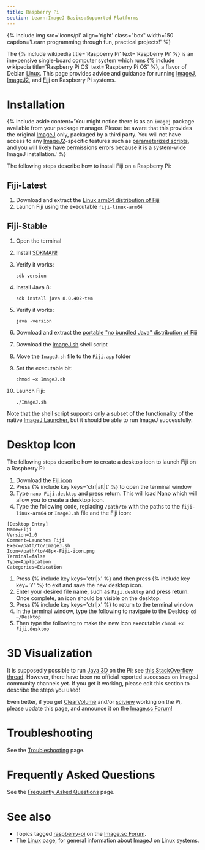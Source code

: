 ```yaml
---
title: Raspberry Pi
section: Learn:ImageJ Basics:Supported Platforms
---
```


{% include img src='icons/pi' align='right' class="box" width=150 caption='Learn programming through fun, practical projects!' %}

The {% include wikipedia title='Raspberry Pi' text='Raspberry Pi' %} is an inexpensive single-board computer system which runs {% include wikipedia title='Raspberry Pi OS' text='Raspberry Pi OS' %}, a flavor of Debian [Linux](/platforms/linux). This page provides advice and guidance for running [ImageJ](/software/imagej), [ImageJ2](/software/imagej2), and [Fiji](/software/fiji) on Raspberry Pi systems.

# Installation

{% include aside content='You might notice there is as an `imagej` package available from your package manager. Please be aware that this provides the original [ImageJ](/software/imagej) only, packaged by a third party. You will not have access to any [ImageJ2](/software/imagej2)-specific features such as [parameterized scripts](/scripting/parameters), and you will likely have permissions errors because it is a system-wide ImageJ installation.' %}

The following steps describe how to install Fiji on a Raspberry Pi:

## Fiji-Latest

1. Download and extract the [Linux arm64 distribution of Fiji](https://downloads.imagej.net/fiji/latest/fiji-latest-linux-arm64-jdk.zip)
2. Launch Fiji using the executable `fiji-linux-arm64`

## Fiji-Stable

1.  Open the terminal
2.  Install [SDKMAN!](https://sdkman.io/)
3.  Verify it works:

        sdk version
4.  Install Java 8:

        sdk install java 8.0.402-tem
5.  Verify it works:

        java -version
    
7.  Download and extract the [portable "no bundled Java" distribution of Fiji](https://downloads.imagej.net/fiji/stable/fiji-stable-portable-nojava.zip)
8.  Download the [ImageJ.sh](https://github.com/imagej/imagej2/blob/-/bin/ImageJ.sh) shell script
9.  Move the `ImageJ.sh` file to the `Fiji.app` folder
10.  Set the executable bit:

         chmod +x ImageJ.sh
11.  Launch Fiji:

         ./ImageJ.sh

Note that the shell script supports only a subset of the functionality of the native [ImageJ Launcher](/learn/launcher), but it should be able to run ImageJ successfully.

# Desktop Icon

The following steps describe how to create a desktop icon to launch Fiji on a Raspberry Pi:

1.  Download the [Fiji icon](/media/icons/fiji.png)
2.  Press {% include key keys='ctrl|alt|t' %} to open the terminal window
3.  Type `nano Fiji.desktop` and press return. This will load Nano which will allow you to create a desktop icon.
4.  Type the following code, replacing `/path/to` with the paths to the `fiji-linux-arm64` or `ImageJ.sh` file and the Fiji icon:

<!-- -->

    [Desktop Entry]
    Name=Fiji
    Version=1.0
    Comment=Launches Fiji
    Exec=/path/to/ImageJ.sh
    Icon=/path/to/48px-Fiji-icon.png
    Terminal=false
    Type=Application
    Categories=Education

1.  Press {% include key keys='ctrl|x' %} and then press {% include key key='Y' %} to exit and save the new desktop icon.
2.  Enter your desired file name, such as `Fiji.desktop` and press return. Once complete, an icon should be visible on the desktop.
3.  Press {% include key keys='ctrl|x' %} to return to the terminal window
4.  In the terminal window, type the following to navigate to the Desktop `cd ~/Desktop`
5.  Then type the following to make the new icon executable `chmod +x Fiji.desktop`

# 3D Visualization

It is supposedly possible to run [Java 3D](/libs/java-3d) on the Pi; see [this StackOverflow thread](http://stackoverflow.com/questions/28529344/how-to-run-java3d-on-rpi-2). However, there have been no official reported successes on ImageJ community channels yet. If you get it working, please edit this section to describe the steps you used!

Even better, if you get [ClearVolume](/plugins/clearvolume) and/or [sciview](/plugins/sciview) working on the Pi, please update this page, and announce it on the [Image.sc Forum](/discuss)!

# Troubleshooting

See the [Troubleshooting](/learn/troubleshooting) page.

# Frequently Asked Questions

See the [Frequently Asked Questions](/learn/faq) page.

# See also

-   Topics tagged [raspberry-pi](https://forum.image.sc/tags/raspberry-pi) on the [Image.sc Forum](/discuss).
-   The [Linux](/platforms/linux) page, for general information about ImageJ on Linux systems.



